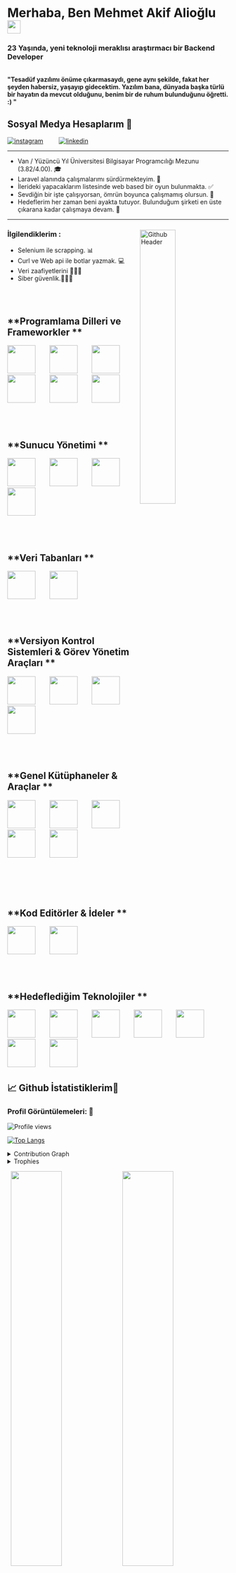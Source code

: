 <link rel="stylesheet" href="https://cdn.jsdelivr.net/gh/devicons/devicon@v2.15.1/devicon.min.css">

<h1>Merhaba, Ben Mehmet Akif Alioğlu <img src="https://raw.githubusercontent.com/MartinHeinz/MartinHeinz/master/wave.gif" width="30px"></h1>

<h3 >23 Yaşında, yeni teknoloji meraklısı araştırmacı bir Backend Developer</h3>

<br>
<b> "Tesadüf yazılımı önüme çıkarmasaydı, gene aynı şekilde, fakat her şeyden habersiz, yaşayıp gidecektim. Yazılım bana, dünyada başka türlü bir hayatın da mevcut olduğunu, benim bir de ruhum bulunduğunu öğretti. :) "</b>

## **Sosyal Medya Hesaplarım  🧰**<br>

<p align="left">

[![instagram](https://user-images.githubusercontent.com/37072981/174494648-5c0726c1-08d9-4b20-b683-4ff57011fee8.png)](https://instagram.com/akifalioglu.php) &emsp;&emsp;
[![linkedin](https://user-images.githubusercontent.com/37072981/174494879-979da406-9ec5-4490-bf8c-4d49acf782c4.png)](https://www.linkedin.com/in/akif-alio%C4%9Flu-a6625020a/)

<hr>
<p>
  
- Van / Yüzüncü Yıl Üniversitesi Bilgisayar Programcılığı Mezunu (3.82/4.00). 🎓
- Laravel alanında çalışmalarımı sürdürmekteyim. 🏥
- İlerideki yapacaklarım listesinde web based bir oyun bulunmakta. ✅
- Sevdiğin bir işte çalışıyorsan, ömrün boyunca çalışmamış olursun. 💪
- Hedeflerim her zaman beni ayakta tutuyor. Bulunduğum şirketi en üste çıkarana kadar çalışmaya devam. 📝
</p>
<hr>
<div>


<img width="40%" align="right" alt="Github Header" src="Images/coding_2.gif" />

<h3 align="left">İlgilendiklerim :</h3>

- Selenium ile scrapping. 📊
- Curl ve Web api ile botlar yazmak. 💻
- Veri zaafiyetlerini 👨🏽‍💻
- Siber güvenlik.👨🏽‍💻

<br><br>

## **Programlama Dilleri ve Frameworkler  **<br>

<img src="https://cdn.jsdelivr.net/gh/devicons/devicon/icons/laravel/laravel-plain-wordmark.svg" width="64" height="64" />&emsp;&emsp;
<img src="https://cdn.jsdelivr.net/gh/devicons/devicon/icons/php/php-plain.svg" width="64" height="64" />&emsp;&emsp;
<img src="https://cdn.jsdelivr.net/gh/devicons/devicon/icons/dotnetcore/dotnetcore-original.svg" width="64" height="64" />&emsp;&emsp;
<img src="https://cdn.jsdelivr.net/gh/devicons/devicon/icons/csharp/csharp-original.svg"  width="64" height="64" />&emsp;&emsp;
<img src="https://cdn.jsdelivr.net/gh/devicons/devicon/icons/javascript/javascript-original.svg" width="64" height="64" />&emsp;&emsp;
<img src="https://cdn.jsdelivr.net/gh/devicons/devicon/icons/nodejs/nodejs-original-wordmark.svg"  width="64" height="64" />&emsp;&emsp;
  <br><br><br><br>


## **Sunucu Yönetimi  **<br>
<img src="https://cdn.jsdelivr.net/gh/devicons/devicon/icons/nginx/nginx-original.svg"  width="64" height="64" />&emsp;&emsp;
<img src="https://cdn.jsdelivr.net/gh/devicons/devicon/icons/apache/apache-original-wordmark.svg" width="64" height="64" />&emsp;&emsp;
<img src="https://cdn.jsdelivr.net/gh/devicons/devicon/icons/linux/linux-original.svg" width="64" height="64" />&emsp;&emsp;
<img src="https://cdn.jsdelivr.net/gh/devicons/devicon/icons/windows8/windows8-original.svg" width="64" height="64" />&emsp;&emsp;
  <br><br><br><br>


## **Veri Tabanları  **<br>
<img src="https://cdn.jsdelivr.net/gh/devicons/devicon/icons/mysql/mysql-original-wordmark.svg" width="64" height="64" />&emsp;&emsp;
<img src="https://cdn.jsdelivr.net/gh/devicons/devicon/icons/microsoftsqlserver/microsoftsqlserver-plain-wordmark.svg" width="64" height="64" />&emsp;&emsp;
<br><br><br><br>

## **Versiyon Kontrol Sistemleri & Görev Yönetim Araçları  **<br>
<img src="https://cdn.jsdelivr.net/gh/devicons/devicon/icons/git/git-original-wordmark.svg" width="64" height="64" />&emsp;&emsp;
<img src="https://cdn.jsdelivr.net/gh/devicons/devicon/icons/jira/jira-original-wordmark.svg" width="64" height="64" />&emsp;&emsp;
<img src="https://cdn.jsdelivr.net/gh/devicons/devicon/icons/bitbucket/bitbucket-original-wordmark.svg" width="64" height="64" />&emsp;&emsp;
<img src="https://cdn.jsdelivr.net/gh/devicons/devicon/icons/github/github-original-wordmark.svg" width="64" height="64" />&emsp;&emsp;
  <br><br><br><br>

## **Genel Kütüphaneler & Araçlar  **<br>
<img src="https://cdn.jsdelivr.net/gh/devicons/devicon/icons/selenium/selenium-original.svg" width="64" height="64" />&emsp;&emsp;
<img src="https://cdn.jsdelivr.net/gh/devicons/devicon/icons/composer/composer-original.svg" width="64" height="64" />&emsp;&emsp;
<img src="https://cdn.jsdelivr.net/gh/devicons/devicon/icons/npm/npm-original-wordmark.svg" width="64" height="64" />&emsp;&emsp;
<img src="https://cdn.jsdelivr.net/gh/devicons/devicon/icons/nuget/nuget-original-wordmark.svg" width="64" height="64" />&emsp;&emsp;
<img src="https://cdn.jsdelivr.net/gh/devicons/devicon/icons/bootstrap/bootstrap-original.svg" width="64" height="64" />&emsp;&emsp;

<br><br><br><br>
## **Kod Editörler & İdeler  **<br>
<img src="https://cdn.jsdelivr.net/gh/devicons/devicon/icons/phpstorm/phpstorm-original.svg" width="64" height="64" />&emsp;&emsp;
<img src="https://cdn.jsdelivr.net/gh/devicons/devicon/icons/visualstudio/visualstudio-plain-wordmark.svg" width="64" height="64" />&emsp;&emsp;
<br><br><br><br>
 ## **Hedeflediğim Teknolojiler  **<br>
<img src="https://cdn.jsdelivr.net/gh/devicons/devicon/icons/docker/docker-original-wordmark.svg" width="64" height="64" />&emsp;&emsp;
<img src="https://cdn.jsdelivr.net/gh/devicons/devicon/icons/amazonwebservices/amazonwebservices-original-wordmark.svg" width="64" height="64" />&emsp;&emsp;
<img src="https://cdn.jsdelivr.net/gh/devicons/devicon/icons/kubernetes/kubernetes-plain-wordmark.svg" width="64" height="64" />&emsp;&emsp;
<img src="https://cdn.jsdelivr.net/gh/devicons/devicon/icons/azure/azure-original-wordmark.svg" width="64" height="64" />&emsp;&emsp;
<img src="https://cdn.jsdelivr.net/gh/devicons/devicon/icons/apachekafka/apachekafka-original.svg" width="64" height="64" />&emsp;&emsp;
<img src="https://cdn.jsdelivr.net/gh/devicons/devicon/icons/vuejs/vuejs-original-wordmark.svg" width="64" height="64" />&emsp;&emsp;
<img src="https://cdn.jsdelivr.net/gh/devicons/devicon/icons/redis/redis-original-wordmark.svg" width="64" height="64" />&emsp;&emsp;

  
 
## &#x1f4c8; Github İstatistiklerim🎯
 
<h3 align="left">Profil Görüntülemeleri: 🧐</h3>
  
![Profile views](https://gpvc.arturio.dev/akifalioglu)

[![Top Langs](https://github-readme-stats.vercel.app/api/top-langs/?username=akifalioglu&theme=chartreuse-dark)](https://github.com/anuraghazra/github-readme-stats)
  
<details><summary>Contribution Graph</summary>
<p align="left">
<img width="90%" src="https://activity-graph.herokuapp.com/graph?username=akifalioglu&theme=chartreuse-dark&no-frame=true" /></p>
</details>

  
<details><summary>Trophies</summary>
<p align="left">
<img width=900 src="https://github-profile-trophy.vercel.app/?username=akifalioglu&column=7&theme=gruvbox&no-frame=true"/>
</details>
  

<p align="left">
  <img width="48%" src="https://github-readme-stats.vercel.app/api?username=akifalioglu&show_icons=true&theme=chartreuse-dark&count_private=true&include_all_commits=true" /> 
  <img width="48%" src="https://github-readme-streak-stats.herokuapp.com/?user=akifalioglu&theme=chartreuse-dark" />
</p>  

<a href="https://gitstalk.netlify.app/akifalioglu/" target="_blank"> See My Latest Activities Here</a>
  

<div>
<h2 align="left"> Benimle iletişime geçmek için.</h2>
aliogluakif@gmail.com adresine mail atabilirsiniz.
<br><br>
  

  
<h2 align='center'>Repolarımı yıldızlayarak destek olabilirsiniz ⭐ </h2>
<br>
